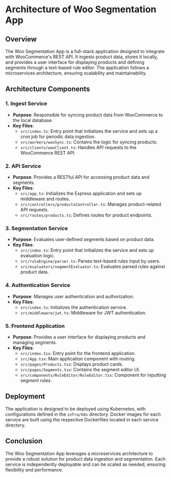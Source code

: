 # Architecture of Woo Segmentation App

## Overview
The Woo Segmentation App is a full-stack application designed to integrate with WooCommerce's REST API. It ingests product data, stores it locally, and provides a user interface for displaying products and defining segments through a text-based rule editor. The application follows a microservices architecture, ensuring scalability and maintainability.

## Architecture Components

### 1. Ingest Service
- **Purpose**: Responsible for syncing product data from WooCommerce to the local database.
- **Key Files**:
  - `src/index.ts`: Entry point that initializes the service and sets up a cron job for periodic data ingestion.
  - `src/workers/wooSync.ts`: Contains the logic for syncing products.
  - `src/clients/wooClient.ts`: Handles API requests to the WooCommerce REST API.

### 2. API Service
- **Purpose**: Provides a RESTful API for accessing product data and segments.
- **Key Files**:
  - `src/app.ts`: Initializes the Express application and sets up middleware and routes.
  - `src/controllers/productsController.ts`: Manages product-related API requests.
  - `src/routes/products.ts`: Defines routes for product endpoints.

### 3. Segmentation Service
- **Purpose**: Evaluates user-defined segments based on product data.
- **Key Files**:
  - `src/index.ts`: Entry point that initializes the service and sets up evaluation logic.
  - `src/ruleEngine/parser.ts`: Parses text-based rules input by users.
  - `src/evaluators/segmentEvaluator.ts`: Evaluates parsed rules against product data.

### 4. Authentication Service
- **Purpose**: Manages user authentication and authorization.
- **Key Files**:
  - `src/index.ts`: Initializes the authentication service.
  - `src/middleware/jwt.ts`: Middleware for JWT authentication.

### 5. Frontend Application
- **Purpose**: Provides a user interface for displaying products and managing segments.
- **Key Files**:
  - `src/index.tsx`: Entry point for the frontend application.
  - `src/App.tsx`: Main application component with routing.
  - `src/pages/Products.tsx`: Displays product cards.
  - `src/pages/Segments.tsx`: Contains the segment editor UI.
  - `src/components/RuleEditor/RuleEditor.tsx`: Component for inputting segment rules.

## Deployment
The application is designed to be deployed using Kubernetes, with configurations defined in the `infra/k8s` directory. Docker images for each service are built using the respective Dockerfiles located in each service directory.

## Conclusion
The Woo Segmentation App leverages a microservices architecture to provide a robust solution for product data ingestion and segmentation. Each service is independently deployable and can be scaled as needed, ensuring flexibility and performance.